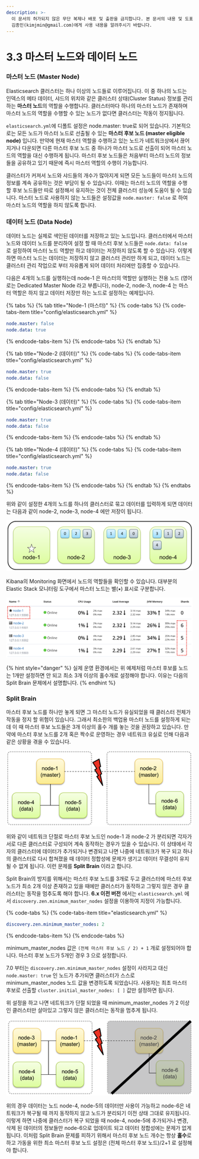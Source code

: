 ```yaml
---
description: >-
  이 문서의 허가되지 않은 무단 복제나 배포 및 출판을 금지합니다. 본 문서의 내용 및 도표 등을 인용하고자 하는 경우 출처를 명시하고
  김종민(kimjmin@gmail.com)에게 사용 내용을 알려주시기 바랍니다.
---
```


# 3.3 마스터 노드와 데이터 노드

### 마스터 노드 \(Master Node\)

  Elasticsearch 클러스터는 하나 이상의 노드들로 이루어집니다. 이 중 하나의 노드는 인덱스의 메타 데이터, 샤드의 위치와 같은 클러스터 상태\(Cluster Status\) 정보를 관리하는 **마스터 노드**의 역할을 수행합니다. 클러스터마다 하나의 마스터 노드가 존재하며 마스터 노드의 역할을 수행할 수 있는 노드가 없다면 클러스터는 작동이 정지됩니다.

  `elasticsearch.yml`에 디폴트 설정은 node.master: true로 되어 있습니다. 기본적으로는 모든 노드가 마스터 노드로 선출될 수 있는 **마스터 후보 노드 \(master eligible node\)** 입니다. 만약에 현재 마스터 역할을 수행하고 있는 노드가 네트워크상에서 끊어지거나 다운되면 다른 마스터 후보 노드 중 하나가 마스터 노드로 선출이 되어 마스터 노드의 역할을 대신 수행하게 됩니다. 마스터 후보 노드들은 처음부터 마스터 노드의 정보들을 공유하고 있기 때문에 즉시 마스터 역할의 수행이 가능합니다.

  클러스터가 커져서 노드와 샤드들의 개수가 많아지게 되면 모든 노드들이 마스터 노드의 정보를 계속 공유하는 것은 부담이 될 수 있습니다. 이때는 마스터 노드의 역할을 수행 할 후보 노드들만 따로 설정해서 유지하는 것이 전체 클러스터 성능에 도움이 될 수 있습니다. 마스터 노드로 사용하지 않는 노드들은 설정값을 `node.master: false` 로 하여 마스터 노드의 역할을 하지 않도록 합니다.

### 데이터 노드 \(Data Node\)

  데이터 노드는 실제로 색인된 데이터를 저장하고 있는 노드입니다. 클러스터에서 마스터 노드와 데이터 노드를 분리하여 설정 할 때 마스터 후보 노드들은 `node.data: false` 로 설정하여 마스터 노드 역할만 하고 데이터는 저장하지 않도록 할 수 있습니다. 이렇게 하면 마스터 노드는 데이터는 저장하지 않고 클러스터 관리만 하게 되고, 데이터 노드는 클러스터 관리 작업으로 부터 자유롭게 되어 데이터 처리에만 집중할 수 있습니다.

  다음은 4개의 노드를 실행하는데 node-1 은 마스터의 역할만 실행하는 전용 노드 \(영어로는 Dedicated Master Node 라고 부릅니다\), node-2, node-3, node-4 는 마스터 역할은 하지 않고 데이터 저장만 하는 노드로 설정하는 예제입니다.

{% tabs %}
{% tab title="Node-1 \(마스터\)" %}
{% code-tabs %}
{% code-tabs-item title="config/elasticsearch.yml" %}
```yaml
node.master: false
node.data: true
```
{% endcode-tabs-item %}
{% endcode-tabs %}
{% endtab %}

{% tab title="Node-2 \(데이터\)" %}
{% code-tabs %}
{% code-tabs-item title="config/elasticsearch.yml" %}
```yaml
node.master: true
node.data: false
```
{% endcode-tabs-item %}
{% endcode-tabs %}
{% endtab %}

{% tab title="Node-3 \(데이터\)" %}
{% code-tabs %}
{% code-tabs-item title="config/elasticsearch.yml" %}
```yaml
node.master: true
node.data: false
```
{% endcode-tabs-item %}
{% endcode-tabs %}
{% endtab %}

{% tab title="Node-4 \(데이터\)" %}
{% code-tabs %}
{% code-tabs-item title="config/elasticsearch.yml" %}
```yaml
node.master: true
node.data: false
```
{% endcode-tabs-item %}
{% endcode-tabs %}
{% endtab %}
{% endtabs %}

  위와 같이 설정한 4개의 노드를 하나의 클러스터로 묶고 데이터를 입력하게 되면 데이터는 다음과 같이 node-2, node-3, node-4 에만 저장이 됩니다.

![&#xB9C8;&#xC2A4;&#xD130; &#xC804;&#xC6A9; &#xB178;&#xB4DC;&#xC640; &#xB370;&#xC774;&#xD130; &#xB178;&#xB4DC; &#xAD6C;&#xBD84;](../.gitbook/assets/image%20%2811%29.png)

  Kibana의 Monitoring 화면에서 노드의 역할들을 확인할 수 있습니다. 대부분의 Elastic Stack 모니터링 도구에서 마스터 노드는 별\(⭑\) 표시로 구분합니다.

![Kibana &#xBAA8;&#xB2C8;&#xD130;&#xB9C1; &#xD654;&#xBA74;&#xC5D0;&#xC11C; &#xB9C8;&#xC2A4;&#xD130; &#xB178;&#xB4DC;&#xC640; &#xB370;&#xC774;&#xD130; &#xB178;&#xB4DC; &#xD655;&#xC778;](../.gitbook/assets/image%20%2829%29.png)

{% hint style="danger" %}
실제 운영 환경에서는 위 예제처럼 마스터 후보를 노드는 1개만 설정하면 안 되고 최소 3개 이상의 홀수개로 설정해야 합니다. 이유는 다음의 Split Brain 문제에서 설명합니다.
{% endhint %}

### Split Brain

  마스터 후보 노드를 하나만 놓게 되면 그 마스터 노드가 유실되었을 때 클러스터 전체가 작동을 정지 할 위험이 있습니다. 그래서 최소한의 백업용 마스터 노드를 설정하게 되는데 이 때 마스터 후보 노드들은 3개 이상의 홀수 개를 놓는 것을 권장하고 있습니다. 만약에 마스터 후보 노드를 2개 혹은 짝수로 운영하는 경우 네트워크 유실로 인해 다음과 같은 상황을 겪을 수 있습니다.

![&#xB124;&#xD2B8;&#xC6CC;&#xD06C; &#xB2E8;&#xC808;&#xB85C; &#xC778;&#xD55C; &#xD074;&#xB7EC;&#xC2A4;&#xD130; &#xBD84;&#xB9AC;](../.gitbook/assets/image%20%2816%29.png)

  위와 같이 네트워크 단절로 마스터 후보 노드인 node-1 과 node-2 가 분리되면 각자가 서로 다른 클러스터로 구성되어 계속 동작하는 경우가 있을 수 있습니다. 이 상태에서 각자의 클러스터에 데이터가 추가되거나 변경되고 나면 나중에 네트워크가 복구 되고 하나의 클러스터로 다시 합쳐졌을 때 데이터 정합성에 문제가 생기고 데이터 무결성이 유지될 수 없게 됩니다. 이런 문제를 **Split Brain** 이라고 합니다.

  Split Brain의 방지를 위해서는 마스터 후보 노드를 3개로 두고 클러스터에 마스터 후보 노드가 최소 2개 이상 존재하고 있을 때에만 클러스터가 동작하고 그렇지 않은 경우 클러스터는 동작을 멈추도록 해야 합니다. **6.x 이전 버전** 에서는 `elasticsearch.yml` 에서 `discovery.zen.minimum_master_nodes` 설정을 이용하여 지정이 가능합니다.

{% code-tabs %}
{% code-tabs-item title="elasticsearch.yml" %}
```yaml
discovery.zen.minimum_master_nodes: 2
```
{% endcode-tabs-item %}
{% endcode-tabs %}

  minimum\_master\_nodes 값은 `(전체 마스터 후보 노드 / 2) + 1` 개로 설정되어야 합니다. 마스터 후보 노드가 5개인 경우 3 으로 설정합니다.

  7.0 부터는 `discovery.zen.minimum_master_nodes` 설정이 사라지고 대신 `node.master: true` 인 노드가 추가되면 클러스터가 스스로 minimum\_master\_nodes 노드 값을 변경하도록 되었습니다. 사용자는 최초 마스터 후보로 선출할 `cluster.initial_master_nodes: [ ]` 값만 설정하면 됩니다.

  위 설정을 하고 나면 네트워크가 단절 되었을 때 minimum\_master\_nodes 가 2 이상인 클러스터만 살아있고 그렇지 않은 클러스터는 동작을 멈추게 됩니다.

![&#xD074;&#xB7EC;&#xC2A4;&#xD130; &#xBD84;&#xB9AC; &#xC2DC; &#xB9C8;&#xC2A4;&#xD130; &#xB178;&#xB4DC;&#xAC00; &#xC808;&#xBC18; &#xC774;&#xC0C1;&#xC778; &#xD074;&#xB7EC;&#xC2A4;&#xD130;&#xB9CC; &#xC0DD;&#xC874;](../.gitbook/assets/image%20%285%29.png)

  위의 경우 데이터는 노드 node-4, node-5의 데이터만 사용이 가능하고 node-6은 네트워크가 복구될 때 까지 동작하지 않고 노드가 분리되기 이전 상태 그대로 유지됩니다. 이렇게 하면 나중에 클러스터가 복구 되었을 때 node-4, node-5에 추가되거나 변경, 삭제 된 데이터의 정보들만 node-6으로 업데이트 되고 데이터 정합성에는 문제가 없게 됩니다. 이처럼 Split Brain 문제를 피하기 위해서 마스터 후보 노드 개수는 항상 **홀수**로 하고 가동을 위한 최소 마스터 후보 노드 설정은 \(전체 마스터 후보 노드\)/2+1 로 설정해야 합니다.


